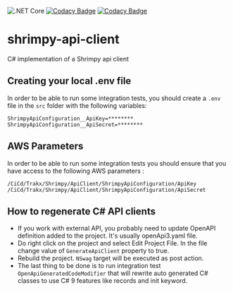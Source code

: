 ![.NET Core](https://github.com/trakx/shrimpy-api-client/workflows/.NET%20Core/badge.svg)
[![Codacy Badge](https://app.codacy.com/project/badge/Grade/435670815af049dc879feaa3cfd7cc81)](https://www.codacy.com/gh/trakx/shrimpy-api-client/dashboard?utm_source=github.com&amp;utm_medium=referral&amp;utm_content=trakx/shrimpy-api-client&amp;utm_campaign=Badge_Grade) 
[![Codacy Badge](https://app.codacy.com/project/badge/Coverage/435670815af049dc879feaa3cfd7cc81)](https://www.codacy.com/gh/trakx/shrimpy-api-client/dashboard?utm_source=github.com&utm_medium=referral&utm_content=trakx/shrimpy-api-client&utm_campaign=Badge_Coverage)

# shrimpy-api-client
C# implementation of a Shrimpy api client

## Creating your local .env file
In order to be able to run some integration tests, you should create a `.env` file in the `src` folder with the following variables:
```secretsEnvVariables
ShrimpyApiConfiguration__ApiKey=********
ShrimpyApiConfiguration__ApiSecret=********
```

## AWS Parameters
In order to be able to run some integration tests you should ensure that you have access to the following AWS parameters :
```awsParams
/CiCd/Trakx/Shrimpy/ApiClient/ShrimpyApiConfiguration/ApiKey
/CiCd/Trakx/Shrimpy/ApiClient/ShrimpyApiConfiguration/ApiSecret
```

## How to regenerate C# API clients

-   If you work with external API, you probably need to update OpenAPI definition added to the project. It's usually openApi3.yaml file.
-   Do right click on the project and select Edit Project File. In the file change value of `GenerateApiClient` property to true.
-   Rebuild the project. `NSwag` target will be executed as post action.
-   The last thing to be done is to run integration test `OpenApiGeneratedCodeModifier` that will rewrite auto generated C# classes to use C# 9 features like records and init keyword.
